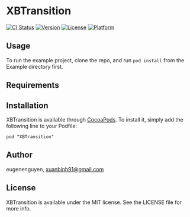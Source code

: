 # XBTransition

[![CI Status](http://img.shields.io/travis/eugenenguyen/XBTransition.svg?style=flat)](https://travis-ci.org/eugenenguyen/XBTransition)
[![Version](https://img.shields.io/cocoapods/v/XBTransition.svg?style=flat)](http://cocoadocs.org/docsets/XBTransition)
[![License](https://img.shields.io/cocoapods/l/XBTransition.svg?style=flat)](http://cocoadocs.org/docsets/XBTransition)
[![Platform](https://img.shields.io/cocoapods/p/XBTransition.svg?style=flat)](http://cocoadocs.org/docsets/XBTransition)

## Usage

To run the example project, clone the repo, and run `pod install` from the Example directory first.

## Requirements

## Installation

XBTransition is available through [CocoaPods](http://cocoapods.org). To install
it, simply add the following line to your Podfile:

    pod "XBTransition"

## Author

eugenenguyen, xuanbinh91@gmail.com

## License

XBTransition is available under the MIT license. See the LICENSE file for more info.

